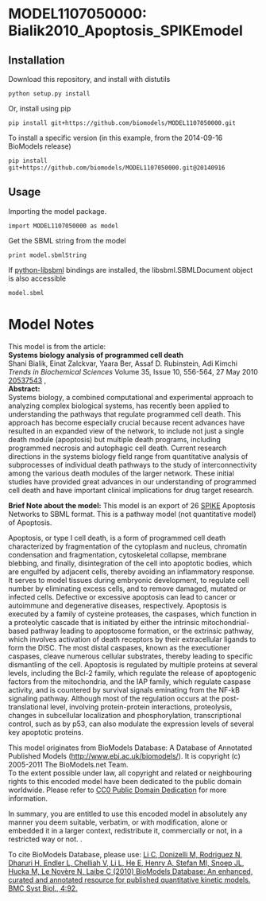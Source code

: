 # MODEL1107050000: Bialik2010_Apoptosis_SPIKEmodel

## Installation

Download this repository, and install with distutils

`python setup.py install`

Or, install using pip

`pip install git+https://github.com/biomodels/MODEL1107050000.git`

To install a specific version (in this example, from the 2014-09-16 BioModels release)

`pip install git+https://github.com/biomodels/MODEL1107050000.git@20140916`

## Usage

Importing the model package.

`import MODEL1107050000 as model`

Get the SBML string from the model

`print model.sbmlString`

If [python-libsbml](https://pypi.python.org/pypi/python-libsbml) bindings are
installed, the libsbml.SBMLDocument object is also accessible

`model.sbml`


# Model Notes


This model is from the article:  
**Systems biology analysis of programmed cell death**   
Shani Bialik, Einat Zalckvar, Yaara Ber, Assaf D. Rubinstein, Adi Kimchi
_Trends in Biochemical Sciences_ Volume 35, Issue 10, 556-564, 27 May 2010
[20537543](http://www.ncbi.nlm.nih.gov/pubmed/20537543) ,  
**Abstract:**   
Systems biology, a combined computational and experimental approach to
analyzing complex biological systems, has recently been applied to
understanding the pathways that regulate programmed cell death. This approach
has become especially crucial because recent advances have resulted in an
expanded view of the network, to include not just a single death module
(apoptosis) but multiple death programs, including programmed necrosis and
autophagic cell death. Current research directions in the systems biology
field range from quantitative analysis of subprocesses of individual death
pathways to the study of interconnectivity among the various death modules of
the larger network. These initial studies have provided great advances in our
understanding of programmed cell death and have important clinical
implications for drug target research.

**Brief Note about the model:** This model is an export of 26 [SPIKE](http://www.cs.tau.ac.il/~spike/) Apoptosis Networks to SBML format. This is a pathway model (not quantitative model) of Apoptosis. 

Apoptosis, or type I cell death, is a form of programmed cell death
characterized by fragmentation of the cytoplasm and nucleus, chromatin
condensation and fragmentation, cytoskeletal collapse, membrane blebbing, and
finally, disintegration of the cell into apoptotic bodies, which are engulfed
by adjacent cells, thereby avoiding an inflammatory response. It serves to
model tissues during embryonic development, to regulate cell number by
eliminating excess cells, and to remove damaged, mutated or infected cells.
Defective or excessive apoptosis can lead to cancer or autoimmune and
degenerative diseases, respectively. Apoptosis is executed by a family of
cysteine proteases, the caspases, which function in a proteolytic cascade that
is initiated by either the intrinsic mitochondrial-based pathway leading to
apoptosome formation, or the extrinsic pathway, which involves activation of
death receptors by their extracellular ligands to form the DISC. The most
distal caspases, known as the executioner caspases, cleave numerous cellular
substrates, thereby leading to specific dismantling of the cell. Apoptosis is
regulated by multiple proteins at several levels, including the Bcl-2 family,
which regulate the release of apoptogenic factors from the mitochondria, and
the IAP family, which regulate caspase activity, and is countered by survival
signals eminating from the NF-kB signaling pathway. Although most of the
regulation occurs at the post-translational level, involving protein-protein
interactions, proteolysis, changes in subcellular localization and
phosphorylation, transcriptional control, such as by p53, can also modulate
the expression levels of several key apoptotic proteins.

This model originates from BioModels Database: A Database of Annotated
Published Models (http://www.ebi.ac.uk/biomodels/). It is copyright (c)
2005-2011 The BioModels.net Team.  
To the extent possible under law, all copyright and related or neighbouring
rights to this encoded model have been dedicated to the public domain
worldwide. Please refer to [CC0 Public Domain
Dedication](http://creativecommons.org/publicdomain/zero/1.0/) for more
information.

In summary, you are entitled to use this encoded model in absolutely any
manner you deem suitable, verbatim, or with modification, alone or embedded it
in a larger context, redistribute it, commercially or not, in a restricted way
or not. .  
  
To cite BioModels Database, please use: [Li C, Donizelli M, Rodriguez N,
Dharuri H, Endler L, Chelliah V, Li L, He E, Henry A, Stefan MI, Snoep JL,
Hucka M, Le Novère N, Laibe C (2010) BioModels Database: An enhanced, curated
and annotated resource for published quantitative kinetic models. BMC Syst
Biol., 4:92.](http://www.ncbi.nlm.nih.gov/pubmed/20587024)


